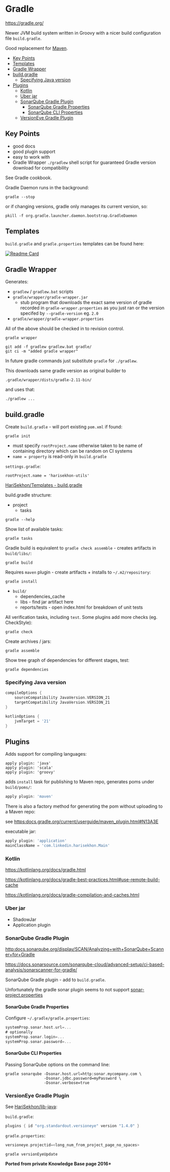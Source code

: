 # Gradle

<https://gradle.org/>

Newer JVM build system written in Groovy with a nicer build configuration file `build.gradle`.

Good replacement for [Maven](maven.md).

<!-- INDEX_START -->

- [Key Points](#key-points)
- [Templates](#templates)
- [Gradle Wrapper](#gradle-wrapper)
- [build.gradle](#buildgradle)
  - [Specifying Java version](#specifying-java-version)
- [Plugins](#plugins)
  - [Kotlin](#kotlin)
  - [Uber jar](#uber-jar)
  - [SonarQube Gradle Plugin](#sonarqube-gradle-plugin)
    - [SonarQube Gradle Properties](#sonarqube-gradle-properties)
    - [SonarQube CLI Properties](#sonarqube-cli-properties)
  - [VersionEye Gradle Plugin](#versioneye-gradle-plugin)

<!-- INDEX_END -->

## Key Points

- good docs
- good plugin support
- easy to work with
- Gradle Wrapper `./gradlew` shell script for guaranteed Gradle version download for compatibility

See Gradle cookbook.

Gradle Daemon runs in the background:

```shell
gradle --stop
```

or if changing versions, gradle only manages its current version, so:

```shell
pkill -f org.gradle.launcher.daemon.bootstrap.GradleDaemon
```

## Templates

`build.gradle` and `gradle.properties` templates can be found here:

[![Readme Card](https://github-readme-stats.vercel.app/api/pin/?username=HariSekhon&repo=Templates&theme=ambient_gradient&description_lines_count=3)](https://github.com/HariSekhon/Templates)

## Gradle Wrapper

Generates:

- `gradlew` / `gradlew.bat` scripts
- `gradle/wrapper/gradle-wrapper.jar`
  - stub program that downloads the exact same version of gradle recorded in `gradle-wrapper.properties` as you just
    ran or the version specifed by `--gradle-version` eg. `2.0`
- `gradle/wrapper/gradle-wrapper.properties`

All of the above should be checked in to revision control.

```shell
gradle wrapper
```

```shell
git add -f gradlew gradlew.bat gradle/
git ci -m "added gradle wrapper"
```

In future gradle commands just substitute `gradle` for `./gradlew`.

This downloads same gradle version as original builder to

```text
.gradle/wrapper/dists/gradle-2.11-bin/
```

and uses that:

```shell
./gradlew ...
```

## build.gradle

Create `build.gradle` - will port existing `pom.xml` if found:

```shell
gradle init
```

- must specify `rootProject.name` otherwise taken to be name of containing directory which can be random on CI systems
- `name = property` is read-only in `build.gradle`

`settings.gradle`:

```properties
rootProject.name = 'harisekhon-utils'
```

[HariSekhon/Templates - build.gradle](https://github.com/HariSekhon/Templates/blob/master/build.gradle)

build.gradle structure:

- project
  - tasks

```shell
gradle --help
```

Show list of available tasks:

```shell
gradle tasks
```

Gradle build is equivalent to `gradle check assemble` - creates artifacts in `build/libs/`:

```shell
gradle build
```

Requires `maven` plugin - create artifacts + installs to `~/.m2/repository`:

```shell
gradle install
```

- `build/`
  - dependencies_cache
  - libs - find jar artifact here
  - reports/tests - open index.html for breakdown of unit tests

All verification tasks, including `test`. Some plugins add more checks (eg. CheckStyle):

```shell
gradle check
```

Create archives / jars:

```shell
gradle assemble
```

Show tree graph of dependencies for different stages, test:

```shell
gradle dependencies
```

### Specifying Java version

```groovy
compileOptions {
    sourceCompatibility JavaVersion.VERSION_21
    targetCompatibility JavaVersion.VERSION_21
}

kotlinOptions {
    jvmTarget = '21'
}
```

## Plugins

Adds support for compiling languages:

```shell
apply plugin: 'java'
apply plugin: 'scala'
apply plugin: 'groovy'
```

adds `install` task for publishing to Maven repo, generates poms under `build/poms/`:

```groovy
apply plugin: 'maven'
```

There is also a factory method for generating the pom without uploading to a Maven repo:

see <https:docs.gradle.org/current/userguide/maven_plugin.html#N13A3E>

executable jar:

```groovy
apply plugin: 'application'
mainClassName = 'com.linkedin.harisekhon.Main'
```

### Kotlin

<https://kotlinlang.org/docs/gradle.html>

<https://kotlinlang.org/docs/gradle-best-practices.html#use-remote-build-cache>

<https://kotlinlang.org/docs/gradle-compilation-and-caches.html>

### Uber jar

- ShadowJar
- Application plugin

### SonarQube Gradle Plugin

<http:docs.sonarqube.org/display/SCAN/Analyzing+with+SonarQube+Scanner+for+Gradle>

<https://docs.sonarsource.com/sonarqube-cloud/advanced-setup/ci-based-analysis/sonarscanner-for-gradle/>

SonarQube Gradle plugin - add to `build.gradle`.

Unfortunately the gradle sonar plugin seems to not support
[sonar-project.properties](https://github.com/HariSekhon/Templates/blob/master/sonar-project.properties)

#### SonarQube Gradle Properties

Configure `~/.gradle/gradle.properties`:

```groovy
systemProp.sonar.host.url=...
# optionally
systemProp.sonar.login=...
systemProp.sonar.password=...
```

#### SonarQube CLI Properties

Passing SonarQube options on the command line:

```shell
gradle sonarqube -Dsonar.host.url=http:sonar.mycompany.com \
                 -Dsonar.jdbc.password=myPassword \
                 -Dsonar.verbose=true
```

### VersionEye Gradle Plugin

See [HariSekhon/lib-java](https://github.com/HariSekhon/lib-java):

`build.gradle`:

```groovy
plugins { id "org.standardout.versioneye" version "1.4.0" }
```

`gradle.properties`:

```groovy
versioneye.projectid=<long_num_from_project_page_no_spaces>
```

```shell
gradle versionEyeUpdate
```

**Ported from private Knowledge Base page 2016+**
